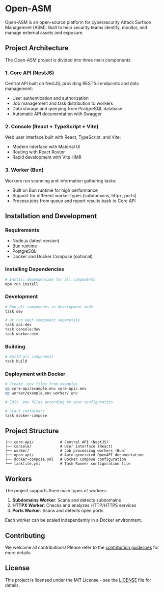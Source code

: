 # Open-ASM

Open-ASM is an open-source platform for cybersecurity Attack Surface Management (ASM). Built to help security teams identify, monitor, and manage external assets and exposure.

## Project Architecture

The Open-ASM project is divided into three main components:

### 1. Core API (NestJS)

Central API built on NestJS, providing RESTful endpoints and data management:

- User authentication and authorization
- Job management and task distribution to workers
- Data storage and querying from PostgreSQL database
- Automatic API documentation with Swagger

### 2. Console (React + TypeScript + Vite)

Web user interface built with React, TypeScript, and Vite:

- Modern interface with Material UI
- Routing with React Router
- Rapid development with Vite HMR

### 3. Worker (Bun)

Workers run scanning and information gathering tasks:

- Built on Bun runtime for high performance
- Support for different worker types (subdomains, httpx, ports)
- Process jobs from queue and report results back to Core API

## Installation and Development

### Requirements

- Node.js (latest version)
- Bun runtime
- PostgreSQL
- Docker and Docker Compose (optional)

### Installing Dependencies

```bash
# Install dependencies for all components
npm run install
```

### Development

```bash
# Run all components in development mode
task dev

# Or run each component separately
task api:dev
task console:dev
task worker:dev
```

### Building

```bash
# Build all components
task build
```

### Deployment with Docker

```bash
# Create .env files from examples
cp core-api/example.env core-api/.env
cp worker/example.env worker/.env

# Edit .env files according to your configuration

# Start containers
task docker-compose
```

## Project Structure

```
├── core-api/            # Central API (NestJS)
├── console/             # User interface (React)
├── worker/              # Job processing workers (Bun)
├── open-api/            # Auto-generated OpenAPI documentation
├── docker-compose.yml   # Docker Compose configuration
└── taskfile.yml         # Task Runner configuration file
```

## Workers

The project supports three main types of workers:

1. **Subdomains Worker**: Scans and detects subdomains
2. **HTTPX Worker**: Checks and analyzes HTTP/HTTPS services
3. **Ports Worker**: Scans and detects open ports

Each worker can be scaled independently in a Docker environment.

## Contributing

We welcome all contributions! Please refer to the [contribution guidelines](https://github.com/oasm-platform/open-asm/issues) for more details.

## License

This project is licensed under the MIT License - see the [LICENSE](LICENSE) file for details.